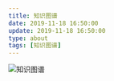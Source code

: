 ```yaml
---
title: 知识图谱
date: 2019-11-18 16:50:00
update: 2019-11-18 16:50:00
type: about
tags: [知识图谱]
---
```


![知识图谱](https://volc1612.gitee.io/blog/images/知识点图谱/JAVA知识点记录.png)